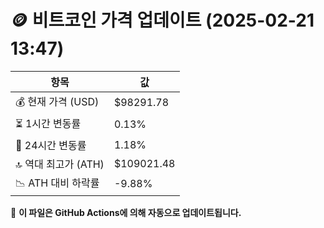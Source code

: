 # 🪙 비트코인 가격 업데이트 (2025-02-21 13:47)

| 항목                | 값 |
|--------------------|----------------|
| 💰 현재 가격 (USD) | $98291.78 |
| ⏳ 1시간 변동률    | 0.13% |
| 📆 24시간 변동률   | 1.18% |
| 🔝 역대 최고가 (ATH) | $109021.48 |
| 📉 ATH 대비 하락률 | -9.88% |

🔄 **이 파일은 GitHub Actions에 의해 자동으로 업데이트됩니다.**
